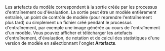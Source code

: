 Les artefacts du modèle correspondent à la sortie créée par les processus d'entraînement ou d'évaluation. La sortie peut être un modèle entièrement entraîné, un point de contrôle de modèle (pour reprendre l'entraînement plus tard) ou simplement un fichier créé pendant le processus d'entraînement, par exemple une image générée au cours de l'entraînement d'un modèle. Vous pouvez afficher et télécharger les artefacts d'entraînement, d'évaluation, de notation et de calcul des statistiques d'une version de modèle en sélectionnant l'onglet **Artefacts**.

